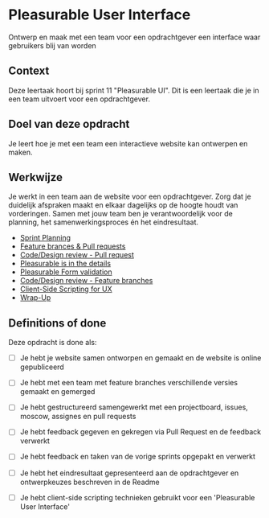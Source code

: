 # Pleasurable User Interface

Ontwerp en maak met een team voor een opdrachtgever een interface waar gebruikers blij van worden



## Context

Deze leertaak hoort bij sprint 11 "Pleasurable UI". Dit is een leertaak die je in een team uitvoert voor een opdrachtgever.


## Doel van deze opdracht
Je leert hoe je met een team een interactieve website kan ontwerpen en maken.

## Werkwijze
Je werkt in een team aan de website voor een opdrachtgever. 
Zorg dat je duidelijk afspraken maakt en elkaar dagelijks op de hoogte houdt van vorderingen. Samen met jouw team ben je verantwoordelijk voor de planning, het samenwerkingsproces én het eindresultaat.


- [Sprint Planning](sprint-planning.md)
- [Feature brances & Pull requests](feature-branches-en-pull-requests.md)
- [Code/Design review - Pull request](code-design-review-pull-request.md)
- [Pleasurable is in the details](pleasurable-is-in-the-details.md)
- [Pleasurable Form validation](pleasurable-form-validation.md)
- [Code/Design review - Feature branches](code-design-review-feature-branches.md)
- [Client-Side Scripting for UX](client-side-scripting-for-ux.md)
- [Wrap-Up](wrap-up.md)


## Definitions of done

Deze opdracht is done als:

- [ ]  Je hebt je website samen ontworpen en gemaakt en de website is online gepubliceerd
- [ ]  Je hebt met een team met feature branches verschillende versies gemaakt en gemerged
- [ ]  Je hebt gestructureerd samengewerkt met een projectboard, issues, moscow, assignes en pull requests
- [ ]  Je hebt feedback gegeven en gekregen via Pull Request en de feedback verwerkt
- [ ]  Je hebt feedback en taken van de vorige sprints opgepakt en verwerkt
- [ ]  Je hebt het eindresultaat gepresenteerd aan de opdrachtgever en ontwerpkeuzes beschreven in de Readme
- [ ]  Je hebt client-side scripting technieken gebruikt voor een 'Pleasurable User Interface'


